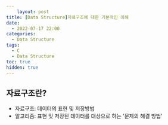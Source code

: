 ```yaml
---
    layout: post
title: [Data Structure]자료구조에 대한 기본적인 이해
date:
  - 2022-07-17 22:00
categories:
  - Data Structure
tags:
  - C
  - Data Structure
toc: true
hidden: true
---
```


## 자료구조란?

- 자료구조: 데이터의 표현 및 저장방법
- 알고리즘: 표현 및 저장된 데이터를 대상으로 하는 '문제의 해결 방법'

##
